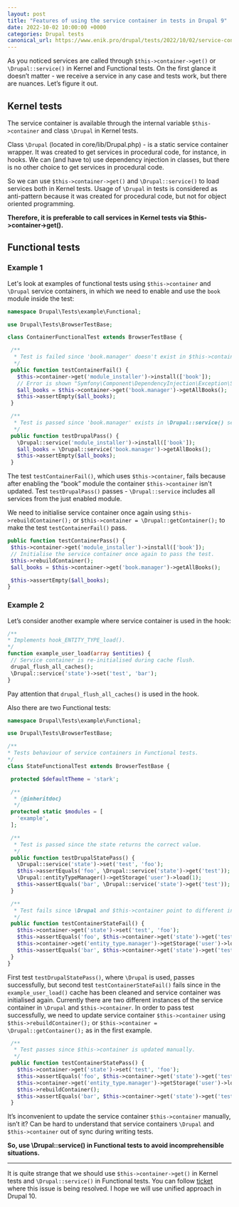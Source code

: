 ```yaml
---
layout: post
title: "Features of using the service container in tests in Drupal 9"
date: 2022-10-02 10:00:00 +0000
categories: Drupal tests
canonical_url: https://www.enik.pro/drupal/tests/2022/10/02/service-containers.html
---
```

As you noticed services are called through `$this->container->get()` or `\Drupal::service()` in Kernel and Functional tests. On the first glance it doesn’t matter - we receive a service in any case and tests work, but there are nuances. Let’s figure it out.

## Kernel tests

The service container is available through the internal variable `$this->container` and class `\Drupal` in Kernel tests.

Class `\Drupal` (located in core/lib/Drupal.php) - is a static service container wrapper. It was created to get services in procedural code, for instance, in hooks. We can (and have to) use dependency injection in classes, but there is no other choice to get services in procedural code.

So we can use `$this->container->get()` and `\Drupal::service()` to load services both in Kernel tests. Usage of `\Drupal` in tests is considered as anti-pattern because it was created for procedural code, but not for object oriented programming. 

**Therefore, it is preferable to call services in Kernel tests via $this->container->get().**

## Functional tests

### Example 1

Let's look at examples of functional tests using `$this->container` and `\Drupal` service containers, in which we need to enable and use the `book` module inside the test:

```php
namespace Drupal\Tests\example\Functional;

use Drupal\Tests\BrowserTestBase;

class ContainerFunctionalTest extends BrowserTestBase {

 /**
  * Test is failed since 'book.manager' doesn't exist in $this->container service container.
  */
 public function testContainerFail() {
   $this->container->get('module_installer')->install(['book']);
   // Error is shown "Symfony\Component\DependencyInjection\Exception\ServiceNotFoundException: You have requested a non-existent service "book.manager"."
   $all_books = $this->container->get('book.manager')->getAllBooks();
   $this->assertEmpty($all_books);
 }

 /**
  * Test is passed since 'book.manager' exists in \Drupal::service() service container.
  */
 public function testDrupalPass() {
   \Drupal::service('module_installer')->install(['book']);
   $all_books = \Drupal::service('book.manager')->getAllBooks();
   $this->assertEmpty($all_books);
 }
```
The test `testContainerFail()`, which uses `$this->container`, fails  because after enabling the “book” module the container `$this->container` isn't updated. Test  `testDrupalPass()` passes - `\Drupal::service` includes all services from the just enabled module.

We need to initialise service container once again using  `$this->rebuildContainer();` or `$this->container = \Drupal::getContainer();` to make the test  `testContainerFail()` pass.

```php
public function testContainerPass() {
 $this->container->get('module_installer')->install(['book']);
 // Initialise the service container once again to pass the test.
 $this->rebuildContainer();
 $all_books = $this->container->get('book.manager')->getAllBooks();

 $this->assertEmpty($all_books);
}
```

### Example 2

Let’s consider another example where service container is used in the hook:

```php
/**
* Implements hook_ENTITY_TYPE_load().
*/
function example_user_load(array $entities) {
 // Service container is re-initialised during cache flush.
 drupal_flush_all_caches();
 \Drupal::service('state')->set('test', 'bar');
}
```

Pay attention that `drupal_flush_all_caches()` is used in the hook.

Also there are two Functional tests:

```php
namespace Drupal\Tests\example\Functional;

use Drupal\Tests\BrowserTestBase;

/**
* Tests behaviour of service containers in Functional tests.
*/
class StateFunctionalTest extends BrowserTestBase {

 protected $defaultTheme = 'stark';

 /**
  * {@inheritdoc}
  */
 protected static $modules = [
   'example',
 ];

 /**
  * Test is passed since the state returns the correct value.
  */
 public function testDrupalStatePass() {
   \Drupal::service('state')->set('test', 'foo');
   $this->assertEquals('foo', \Drupal::service('state')->get('test'));
   \Drupal::entityTypeManager()->getStorage('user')->load(1);
   $this->assertEquals('bar', \Drupal::service('state')->get('test'));
 }

 /**
  * Test fails since \Drupal and $this->container point to different instances of State service.
  */
 public function testContainerStateFail() {
   $this->container->get('state')->set('test', 'foo');
   $this->assertEquals('foo', $this->container->get('state')->get('test'));
   $this->container->get('entity_type.manager')->getStorage('user')->load(1);
   $this->assertEquals('bar', $this->container->get('state')->get('test'));
 }
}
```
First test `testDrupalStatePass()`, where `\Drupal` is used, passes successfully, but second test `testContainerStateFail()` fails since in the `example_user_load()` cache has been cleaned and service container was initialised again. Currently there are two different instances of the service container in  `\Drupal` and `$this->container`. In order to pass test successfully, we need to update service container  `$this->container` using  `$this->rebuildContainer();` or `$this->container = \Drupal::getContainer();` as in the first example.

```php
 /**
  * Test passes since $this->container is updated manually.
  */
 public function testContainerStatePass() {
   $this->container->get('state')->set('test', 'foo');
   $this->assertEquals('foo', $this->container->get('state')->get('test'));
   $this->container->get('entity_type.manager')->getStorage('user')->load(1);
   $this->rebuildContainer();
   $this->assertEquals('bar', $this->container->get('state')->get('test'));
 }
```

It’s inconvenient to update the service container `$this->container` manually, isn’t it? Can be hard to understand that service containers `\Drupal` and `$this->container` out of sync during writing tests. 

**So, use \Drupal::service() in Functional tests to avoid incomprehensible situations.**

___
It is quite strange that we should use `$this->container->get()` in Kernel tests and  `\Drupal::service()` in Functional tests. You can follow [ticket](https://www.drupal.org/project/drupal/issues/2066993) where this issue is being resolved. I hope we will use unified approach in Drupal 10.

